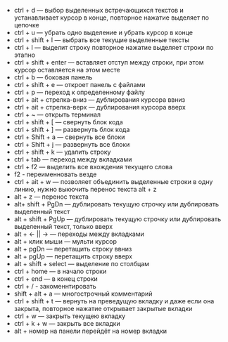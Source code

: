 - ctrl + d — выбор выделенных встречающихся текстов и устанавливает курсор в конце, повторное нажатие выделяет по цепочке
- ctrl + u — убрать одно выделение и убрать курсор в конце
- ctrl + shift + l — выбрать все текущие выделенные тексты
- ctrl + l — выделит строку повторное нажатие выделяет строки по этапно
- ctrl + shift + enter — вставляет отступ между строки, при этом курсор оставляется на этом месте
- ctrl + b — боковая панель
- ctrl + shift + e — откроет панель с файлами
- ctrl + p — переход к определенному файлу
- ctrl + ait + стрелка-вниз — дублирования курсора ввниз
- ctrl + ait + стрелка-верх — дублирования курсора вверх
- ctrl + ~ — открыть терминал
- ctrl + shift + [ — свернуть блок кода 
- ctrl + shift + ] — развернуть блок кода
- сtrl + Shift + a — cвернуть все блоки
- сtrl + Shift + j — развернуть все блоки
- ctrl + shift + k — удалить строку
- ctrl + tab — переход между вкладками
- сtrl + f2 — выделить все вхождения текущего слова
- f2 - переименновать везде
- сtrl + ait + w — позволяет объединить выделенные строки в одну линию, нужно выкючить перенос текста alt + z
- alt + z — перенос текста
- alt+ shift + PgDn — дублировать текущую строчку или дублировать выделенный текст
- alt + shift + PgUp — дублировать текущую строчку или дублировать выделенный текст, только вверх
- alt + ← || → — переходы между вкладками
- alt + клик мыши — мульти курсор
- alt + pgDn — перетащить строку ввниз
- alt + pgUp — перетащить строку вверх
- alt + shift + select — выделение по столбцам 
- ctrl + home — в начало строки
- ctrl + end — в конец строки
- ctrl + / - закоменнтировать
- shift + alt + a — многострочный комментарий
- ctrl + shift + t — вернуть на преведущую вкладку и даже если она закрыта, повторное нажатие открывает закрытые вкладки
- ctrl + w — закрыть текущею вкладку
- ctrl + k + w — закрыть все вкладки
- alt + номер на панели перейдёт на номер вкладки
